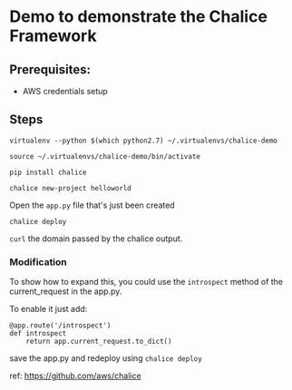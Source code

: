 # Demo to demonstrate the Chalice Framework

## Prerequisites:
- AWS credentials setup

## Steps

`virtualenv --python $(which python2.7) ~/.virtualenvs/chalice-demo`

`source ~/.virtualenvs/chalice-demo/bin/activate`

`pip install chalice`

`chalice new-project helloworld`

Open the `app.py` file that's just been created 

`chalice deploy`

`curl` the domain passed by the chalice output.

### Modification  

To show how to expand this, you could use the `introspect` method of the current_request in the app.py.

To enable it just add:

```
@app.route('/introspect')
def introspect
    return app.current_request.to_dict()
```

save the app.py and redeploy using `chalice deploy`


ref: https://github.com/aws/chalice
